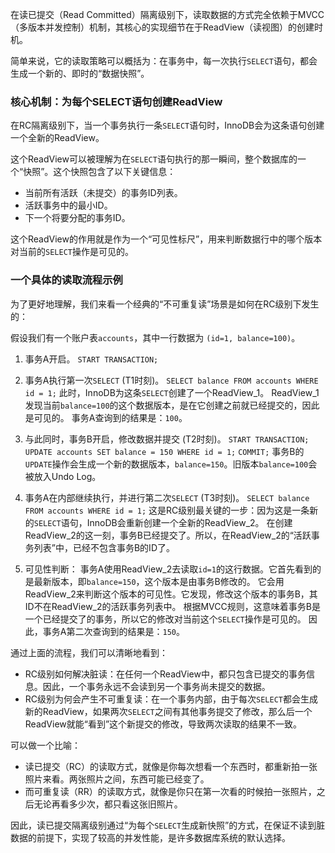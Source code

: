 
在读已提交（Read Committed）隔离级别下，读取数据的方式完全依赖于MVCC（多版本并发控制）机制，其核心的实现细节在于ReadView（读视图）的创建时机。

简单来说，它的读取策略可以概括为：在事务中，每一次执行`SELECT`语句，都会生成一个新的、即时的“数据快照”。

### 核心机制：为每个SELECT语句创建ReadView

在RC隔离级别下，当一个事务执行一条`SELECT`语句时，InnoDB会为这条语句创建一个全新的ReadView。

这个ReadView可以被理解为在`SELECT`语句执行的那一瞬间，整个数据库的一个“快照”。这个快照包含了以下关键信息：
*   当前所有活跃（未提交）的事务ID列表。
*   活跃事务中的最小ID。
*   下一个将要分配的事务ID。

这个ReadView的作用就是作为一个“可见性标尺”，用来判断数据行中的哪个版本对当前的`SELECT`操作是可见的。

### 一个具体的读取流程示例

为了更好地理解，我们来看一个经典的“不可重复读”场景是如何在RC级别下发生的：

假设我们有一个账户表`accounts`，其中一行数据为 `(id=1, balance=100)`。

1.  事务A开启。
    `START TRANSACTION;`

2.  事务A执行第一次`SELECT` (T1时刻)。
    `SELECT balance FROM accounts WHERE id = 1;`
    此时，InnoDB为这条`SELECT`创建了一个ReadView_1。
    ReadView_1发现当前`balance=100`的这个数据版本，是在它创建之前就已经提交的，因此是可见的。
    事务A查询到的结果是：`100`。

3.  与此同时，事务B开启，修改数据并提交 (T2时刻)。
    `START TRANSACTION;`
    `UPDATE accounts SET balance = 150 WHERE id = 1;`
    `COMMIT;`
    事务B的`UPDATE`操作会生成一个新的数据版本，`balance=150`。旧版本`balance=100`会被放入Undo Log。

4.  事务A在内部继续执行，并进行第二次`SELECT` (T3时刻)。
    `SELECT balance FROM accounts WHERE id = 1;`
    这是RC级别最关键的一步：因为这是一条新的`SELECT`语句，InnoDB会重新创建一个全新的ReadView_2。
    在创建ReadView_2的这一刻，事务B已经提交了。所以，在ReadView_2的“活跃事务列表”中，已经不包含事务B的ID了。

5.  可见性判断：
    事务A使用ReadView_2去读取`id=1`的这行数据。它首先看到的是最新版本，即`balance=150`，这个版本是由事务B修改的。
    它会用ReadView_2来判断这个版本的可见性。它发现，修改这个版本的事务B，其ID不在ReadView_2的活跃事务列表中。
    根据MVCC规则，这意味着事务B是一个已经提交了的事务，所以它的修改对当前这个`SELECT`操作是可见的。
    因此，事务A第二次查询到的结果是：`150`。

通过上面的流程，我们可以清晰地看到：
*   RC级别如何解决脏读：在任何一个ReadView中，都只包含已提交的事务信息。因此，一个事务永远不会读到另一个事务尚未提交的数据。
*   RC级别为何会产生不可重复读：在一个事务内部，由于每次`SELECT`都会生成新的ReadView，如果两次`SELECT`之间有其他事务提交了修改，那么后一个ReadView就能“看到”这个新提交的修改，导致两次读取的结果不一致。

可以做一个比喻：
*   读已提交（RC）的读取方式，就像是你每次想看一个东西时，都重新拍一张照片来看。两张照片之间，东西可能已经变了。
*   而可重复读（RR）的读取方式，就像是你只在第一次看的时候拍一张照片，之后无论再看多少次，都只看这张旧照片。

因此，读已提交隔离级别通过“为每个`SELECT`生成新快照”的方式，在保证不读到脏数据的前提下，实现了较高的并发性能，是许多数据库系统的默认选择。